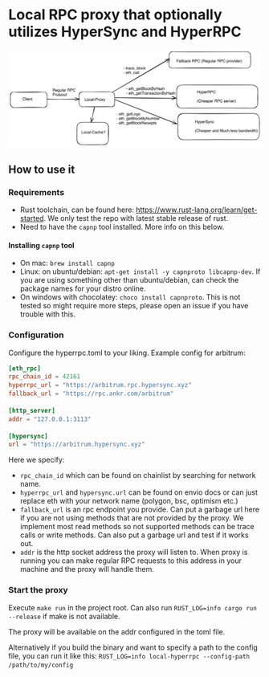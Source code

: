 # Local RPC proxy that optionally utilizes HyperSync and HyperRPC

![Architecture](architecture.png?raw=true "Architecture")

## How to use it

### Requirements
- Rust toolchain, can be found here: https://www.rust-lang.org/learn/get-started. We only test the repo with latest stable release of rust.
- Need to have the `capnp` tool installed. More info on this below.

#### Installing `capnp` tool
- On mac: `brew install capnp`
- Linux: on ubuntu/debian: `apt-get install -y capnproto libcapnp-dev`. If you are using something other than ubuntu/debian, can check the package names for your distro online.
- On windows with chocolatey: `choco install capnproto`. This is not tested so might require more steps, please open an issue if you have trouble with this.

### Configuration
Configure the hyperrpc.toml to your liking. Example config for arbitrum:
```toml
[eth_rpc]
rpc_chain_id = 42161
hyperrpc_url = "https://arbitrum.rpc.hypersync.xyz"
fallback_url = "https://rpc.ankr.com/arbitrum"

[http_server]
addr = "127.0.0.1:3113"

[hypersync]
url = "https://arbitrum.hypersync.xyz"
```

Here we specify:
- `rpc_chain_id` which can be found on chainlist by searching for network name.
- `hyperrpc_url` and `hypersync.url` can be found on envio docs or can just replace eth with your network name (polygon, bsc, optimism etc.)
- `fallback_url` is an rpc endpoint you provide. Can put a garbage url here if you are not using methods that are not provided by the proxy. We implement most read methods so not supported methods can be trace calls or write methods. Can also put a garbage url and test if it works out.
- `addr` is the http socket address the proxy will listen to. When proxy is running you can make regular RPC requests to this address in your machine and the proxy will handle them.

### Start the proxy
Execute `make run` in the project root.
Can also run `RUST_LOG=info cargo run --release` if make is not available.

The proxy will be available on the addr configured in the toml file.

Alternatively if you build the binary and want to specify a path to the config file, you can run it like this:
`RUST_LOG=info local-hyperrpc --config-path /path/to/my/config`
